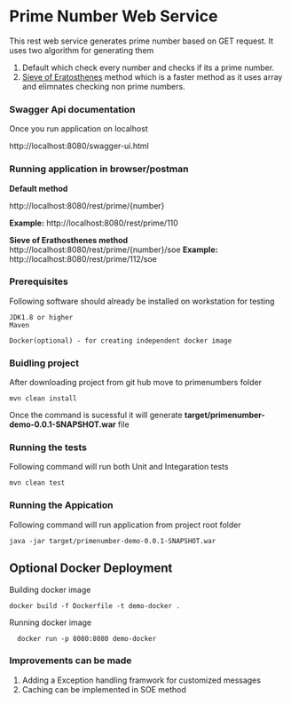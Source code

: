 # Prime Number Web Service

This rest web service generates prime number based on GET request.
It uses two algorithm for generating them
1. Default which check every number and checks if its a prime number.
2. [Sieve of Eratosthenes](https://en.wikipedia.org/wiki/Sieve_of_Eratosthenes) method which is a faster method as it uses array and elimnates checking non prime numbers.



### Swagger Api documentation

Once you run application on localhost

http://localhost:8080/swagger-ui.html


### Running application in browser/postman

**Default method**

http://localhost:8080/rest/prime/{number}

**Example:**
http://localhost:8080/rest/prime/110

**Sieve of Erathosthenes method**
http://localhost:8080/rest/prime/{number}/soe
**Example:**
http://localhost:8080/rest/prime/112/soe


### Prerequisites

Following software should already be installed on workstation for testing

```
JDK1.8 or higher
Maven

Docker(optional) - for creating independent docker image
```

### Buidling project

After downloading project from git hub move to primenumbers folder

```
mvn clean install
```

Once the command is sucessful it will generate **target/primenumber-demo-0.0.1-SNAPSHOT.war** file

### Running the tests

Following command will run both Unit and Integaration tests

```
mvn clean test
```

### Running the Appication

Following command will run application from project root folder

```
java -jar target/primenumber-demo-0.0.1-SNAPSHOT.war
```




## Optional Docker Deployment
Building docker image
```
docker build -f Dockerfile -t demo-docker .
```
Running docker image
```
  docker run -p 8080:8080 demo-docker
```

### Improvements can be made

1. Adding a Exception handling framwork for customized messages
2. Caching can be implemented in SOE method
